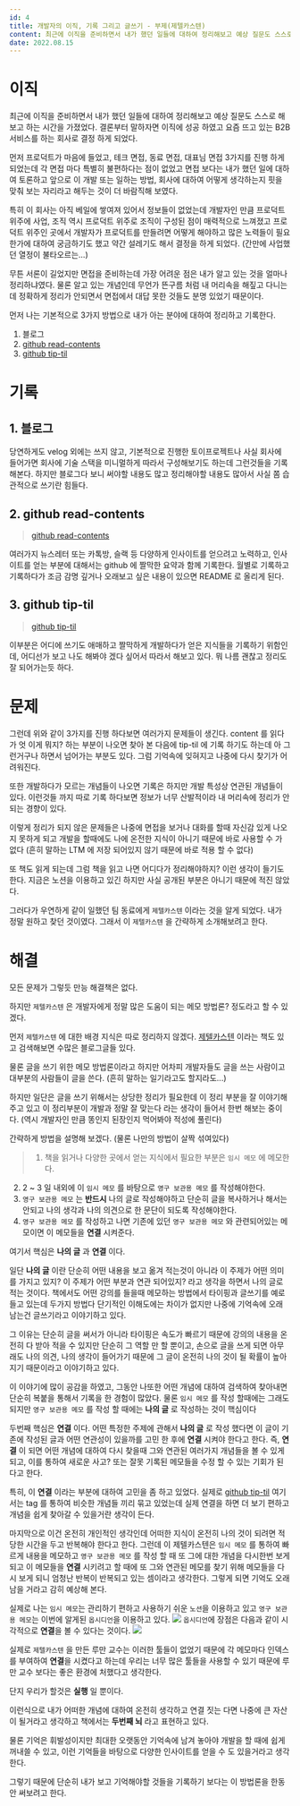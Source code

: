 ```yaml
---
id: 4
title: 개발자의 이직, 기록 그리고 글쓰기 - 부제(제텔카스텐)
content: 최근에 이직을 준비하면서 내가 했던 일들에 대하여 정리해보고 예상 질문도 스스로 해보고 하는 시간을 가졌었다. 결론부터 말하자면 이직에 성공 하였고 요즘 뜨고 있는 B2B 서비스를 하는 회사로 결정 하게 되었다.
date: 2022.08.15
---
```


# 이직
최근에 이직을 준비하면서 내가 했던 일들에 대하여 정리해보고 예상 질문도 스스로 해보고 하는 시간을 가졌었다. 결론부터 말하자면 이직에 성공 하였고 요즘 뜨고 있는 B2B 서비스를 하는 회사로 결정 하게 되었다.

먼저 프로덕트가 마음에 들었고, 테크 면접, 동료 면접, 대표님 면접 3가지를 진행 하게 되었는데 각 면접 마다 특별히 불편하다는 점이 없었고 면접 보다는 내가 했던 일에 대하여 토론하고 앞으로 이 개발 또는 일하는 방법, 회사에 대하여 어떻게 생각하는지 핏을 맞춰 보는 자리라고 해두는 것이 더 바람직해 보였다.

특히 이 회사는 아직 베일에 쌓여져 있어서 정보들이 없었는데 개발자인 만큼 프로덕트 위주에 사업, 조직 역시 프로덕트 위주로 조직이 구성된 점이 매력적으로 느껴졌고 프로덕트 위주인 곳에서 개발자가 프로덕트를 만들려면 어떻게 해야하고 많은 노력들이 필요한가에 대하여 궁금하기도 했고 약간 설레기도 해서 결정을 하게 되었다. (간만에 사업했던 열정이 불타오르는...)

무튼 서론이 길었지만 면접을 준비하는데 가장 어려운 점은 내가 알고 있는 것을 얼마나 정리하냐였다. 물론 알고 있는 개념인데 무언가 뜬구름 처럼 내 머리속을 해짚고 다니는데 정확하게 정리가 안되면서 면접에서 대답 못한 것들도 분명 있었기 때문이다.

먼저 나는 기본적으로 3가지 방법으로 내가 아는 분야에 대하여 정리하고 기록한다.
1. 블로그
2. [github read-contents](https://github.com/eomttt/read-contents)
3. [github tip-til](https://github.com/eomttt/tip-til)

# 기록
## 1. 블로그
당연하게도 velog 외에는 쓰지 않고, 기본적으로 진행한 토이프로젝트나 사실 회사에 들어가면 회사에 기술 스택을 미니멀하게 따라서 구성해보기도 하는데 그런것들을 기록해본다.
하지만 블로그다 보니 써야할 내용도 많고 정리해야할 내용도 많아서 사실 쫌 습관적으로 쓰기란 힘들다.
## 2. github read-contents
> [github read-contents](https://github.com/eomttt/read-contents)

여러가지 뉴스레터 또는 카톡방, 슬랙 등 다양하게 인사이트를 얻으려고 노력하고, 인사이트를 얻는 부분에 대해서는 github 에 짤막한 요약과 함께 기록한다.
월별로 기록하고 기록하다가 조금 감명 깊거나 오래보고 싶은 내용이 있으면 README 로 올리게 된다.
## 3. github tip-til
> [github tip-til](https://github.com/eomttt/tip-til)

이부분은 어디에 쓰기도 애매하고 짤막하게 개발하다가 얻은 지식들을 기록하기 위함인데, 어디선가 보고 나도 해봐야 겠다 싶어서 따라서 해보고 있다.
뭐 나름 괜찮고 정리도 잘 되어가는듯 하다.

# 문제
그런데 위와 같이 3가지를 진행 하다보면 여러가지 문제들이 생긴다.
content 를 읽다가 엇 이게 뭐지? 하는 부분이 나오면 찾아 본 다음에 tip-til 에 기록 하기도 하는데 아 그런거구나 하면서 넘어가는 부분도 있다. 그럼 기억속에 잊혀지고 나중에 다시 찾기가 어려워진다.

또한 개발하다가 모르는 개념들이 나오면 기록은 하지만 개발 특성상 연관된 개념들이 있다. 이런것들 까지 따로 기록 하다보면 정보가 너무 산발적이라 내 머리속에 정리가 안되는 경향이 있다.

이렇게 정리가 되지 않은 문제들은 나중에 면접을 보거나 대화를 할때 자신감 있게 나오지 못하게 되고 개발을 할때에도 나에 온전한 지식이 아니기 때문에 바로 사용할 수 가 없다 (흔히 말하는 LTM 에 저장 되어있지 않기 때문에 바로 적용 할 수 없다)

또 책도 읽게 되는데 그럼 책을 읽고 나면 어디다가 정리해야하지? 이런 생각이 들기도 한다. 지금은 노션을 이용하고 있긴 하지만 사실 공개된 부분은 아니기 때문에 적진 않았다.

그러다가 우연하게 같이 일했던 팀 동료에게 `제텔카스텐` 이라는 것을 알게 되었다.
내가 정말 원하고 찾던 것이였다. 그래서 이 `제텔카스텐` 을 간략하게 소개해보려고 한다.

# 해결
모든 문제가 그렇듯 만능 해결책은 없다.

하지만 `제텔카스텐` 은 개발자에게 정말 많은 도움이 되는 메모 방법론? 정도라고 할 수 있겠다.

먼저 `제텔카스텐` 에 대한 배경 지식은 따로 정리하지 않겠다.
[제텔카스텐](http://www.yes24.com/Product/Goods/99475214) 이라는 책도 있고 검색해보면 수많은 블로그글들 있다.

물론 글을 쓰기 위한 메모 방법론이라고 하지만 어차피 개발자들도 글을 쓰는 사람이고 대부분의 사람들이 글을 쓴다. (흔히 말하는 일기라고도 할지라도...)

하지만 일단은 글을 쓰기 위해서는 상당한 정리가 필요한데 이 정리 부분을 잘 이야기해주고 있고 이 정리부분이 개발과 정말 잘 맞는다 라는 생각이 들어서 한번 해보는 중이다. (역시 개발자인 만큼 똥인지 된장인지 먹어봐야 적성에 풀린다)

간략하게 방법을 설명해 보겠다. (물론 나만의 방법이 살짝 섞여있다)
> 1. 책을 읽거나 다양한 곳에서 얻는 지식에서 필요한 부분은 `임시 메모` 에 메모한다.
2. 2 ~ 3 일 내외에 이 `임시 메모` 를 바탕으로 `영구 보관용 메모` 를 작성해야한다.
3. `영구 보관용 메모` 는 **반드시** 나의 글로 작성해야하고 단순히 글을 복사하거나 해서는 안되고 나의 생각과 나의 의견으로 한 문단이 되도록 작성해야한다.
4. `영구 보관용 메모` 를 작성하고 나면 기존에 있던 `영구 보관용 메모` 와 관련되어있는 메모이면 이 메모들을 **연결** 시켜준다.

여기서 핵심은 **나의 글** 과 **연결** 이다. 

일단 **나의 글** 이란 단순히 어떤 내용을 보고 옮겨 적는것이 아니라 이 주제가 어떤 의미를 가지고 있지? 이 주제가 어떤 부분과 연관 되어있지? 라고 생각을 하면서 나의 글로 적는 것이다. 책에서도 어떤 강의를 들을때 메모하는 방법에서 타이핑과 글쓰기를 예로 들고 있는데 두가지 방법다 단기적인 이해도에는 차이가 없지만 나중에 기억속에 오래 남는건 글쓰기라고 이야기하고 있다.

그 이유는 단순히 글을 써서가 아니라 타이핑은 속도가 빠르기 때문에 강의의 내용을 온전히 다 받아 적을 수 있지만 단순히 그 역할 만 할 뿐이고, 손으로 글을 쓰게 되면 아무래도 나의 의견, 나의 생각이 들어가기 때문에 그 글이 온전히 나의 것이 될 확률이 높아지기 때문이라고 이야기하고 있다.

이 이야기에 많이 공감을 하였고, 그동안 나또한 어떤 개념에 대하여 검색하여 찾아내면 단순히 복붙을 통해서 기록을 한 경험이 많았다. 물론 `임시 메모` 를 작성 할때에는 그래도 되지만 `영구 보관용 메모` 를 작성 할 때에는 **나의 글** 로 작성하는 것이 핵심이다

두번째 핵심은 **연결** 이다. 어떤 특정한 주제에 관해서 **나의 글** 로 작성 했다면 이 글이 기존에 작성된 글과 어떤 연관성이 있을까를 고민 한 후에 **연결** 시켜야 한다고 한다.
즉, **연결** 이 되면 어떤 개념에 대하여 다시 찾을때 그와 연관된 여러가지 개념들을 볼 수 있게 되고, 이를 통하여 새로운 사고? 또는 잘못 기록된 메모들을 수정 할 수 있는 기회가 된다고 한다.

특히, 이 **연결** 이라는 부분에 대하여 고민을 좀 하고 있었다. 실제로 [github tip-til](https://github.com/eomttt/tip-til) 여기서는 tag 를 통하여 비슷한 개념들 끼리 묶고 있었는데 실제 연결을 하면 더 보기 편하고 개념을 쉽게 찾아갈 수 있을거란 생각이 든다.

마지막으로 이건 온전히 개인적인 생각인데 어떠한 지식이 온전히 나의 것이 되려면 적당한 시간을 두고 반복해야 한다고 한다. 그런데 이 제텔카스텐은 `임시 메모` 를 통하여 빠르게 내용을 메모하고 `영구 보관용 메모` 를 작성 할 때 또 그에 대한 개념을 다시한번 보게 되고 이 메모들을 **연결** 시키려고 할 때에 또 그와 연관된 메모를 찾기 위해 메모들을 다시 보게 되니 엄청난 반복이 반복되고 있는 셈이라고 생각한다. 그렇게 되면 기억도 오래 남을 거라고 감히 예상해 본다.

실제로 나는 `임시 메모`는 관리하기 편하고 사용하기 쉬운 `노션`을 이용하고 있고 `영구 보관용 메모`는 이번에 알게된 `옵시디언`을 이용하고 있다.
![](https://velog.velcdn.com/images/eomttt/post/bb540491-1da0-4955-818f-d67ac8315a82/image.png)
`옵시디언`에 장점은 다음과 같이 시각적으로 **연결**을 볼 수 있다는 것이다.
![](https://velog.velcdn.com/images/eomttt/post/6fdfea50-c39b-4bdd-aff2-c956d4b9fef8/image.png)



실제로 `제텔카스텐` 을 만든 루만 교수는 이러한 툴들이 없었기 때문에 각 메모마다 인덱스를 부여하여 **연결**을 시켰다고 하는데 우리는 너무 많은 툴들을 사용할 수 있기 때문에 루만 교수 보다는 좋은 환경에 처했다고 생각한다.

단지 우리가 할것은 **실행** 일 뿐이다.

이런식으로 내가 어떠한 개념에 대하여 온전히 생각하고 연결 짓는 다면 나중에 큰 자산이 될거라고 생각하고 책에서는 **두번째 뇌** 라고 표현하고 있다.

물론 기억은 휘발성이지만 최대한 오랫동안 기억속에 남겨 놓아야 개발을 할 때에 쉽게 꺼내쓸 수 있고, 이런 기억들을 바탕으로 다양한 인사이트를 얻을 수 도 있을거라고 생각한다.

그렇기 때문에 단순히 내가 보고 기억해야할 것들을 기록하기 보다는 이 방법론을 한동안 써보려고 한다.


